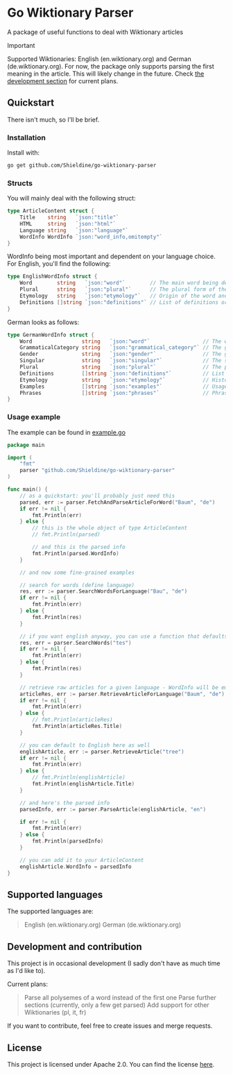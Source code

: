 # Go Wiktionary Parser
A package of useful functions to deal with Wiktionary articles

> [!IMPORTANT]  
> Supported Wiktionaries: English (en.wiktionary.org) and German (de.wiktionary.org).
> For now, the package only supports parsing the first meaning in the article.
> This will likely change in the future. Check [the development section](#development-and-contribution) for current
> plans.

## Quickstart
There isn't much, so I'll be brief.

### Installation
Install with:

```bash
go get github.com/Shieldine/go-wiktionary-parser
```

### Structs
You will mainly deal with the following struct:

```Go
type ArticleContent struct {
	Title    string   `json:"title"`
	HTML     string   `json:"html"`
	Language string   `json:"language"`
	WordInfo WordInfo `json:"word_info,omitempty"`
}
```

WordInfo being most important and dependent on your language choice. For English, you'll find the following:

```Go
type EnglishWordInfo struct {
	Word        string   `json:"word"`        // The main word being described
	Plural      string   `json:"plural"`      // The plural form of the word
	Etymology   string   `json:"etymology"`   // Origin of the word and historical development
	Definitions []string `json:"definitions"` // List of definitions or meanings of the word.
}
```

German looks as follows:

```Go
type GermanWordInfo struct {
	Word                string   `json:"word"`                 // The word being defined (e.g., "Baum").
	GrammaticalCategory string   `json:"grammatical_category"` // The grammatical category (e.g., noun).
	Gender              string   `json:"gender"`               // The grammatical gender of the word (e.g., masculine).
	Singular            string   `json:"singular"`             // The singular form of the word.
	Plural              string   `json:"plural"`               // The plural form of the word.
	Definitions         []string `json:"definitions"`          // List of definitions or meanings of the word.
	Etymology           string   `json:"etymology"`            // Historical origin and linguistic evolution of the word.
	Examples            []string `json:"examples"`             // Usage examples
	Phrases             []string `json:"phrases"`              // Phrases used in everyday speech
}
```

### Usage example
The example can be found in [example.go](./example/example.go)

```Go
package main

import (
	"fmt"
	parser "github.com/Shieldine/go-wiktionary-parser"
)

func main() {
	// as a quickstart: you'll probably just need this
	parsed, err := parser.FetchAndParseArticleForWord("Baum", "de")
	if err != nil {
		fmt.Println(err)
	} else {
		// this is the whole object of type ArticleContent
		// fmt.Println(parsed)

		// and this is the parsed info
		fmt.Println(parsed.WordInfo)
	}

	// and now some fine-grained examples

	// search for words (define language)
	res, err := parser.SearchWordsForLanguage("Bau", "de")
	if err != nil {
		fmt.Println(err)
	} else {
		fmt.Println(res)
	}

	// if you want english anyway, you can use a function that defaults to english
	res, err = parser.SearchWords("tes")
	if err != nil {
		fmt.Println(err)
	} else {
		fmt.Println(res)
	}

	// retrieve raw articles for a given language - WordInfo will be empty
	articleRes, err := parser.RetrieveArticleForLanguage("Baum", "de")
	if err != nil {
		fmt.Println(err)
	} else {
		// fmt.Println(articleRes)
		fmt.Println(articleRes.Title)
	}

	// you can default to English here as well
	englishArticle, err := parser.RetrieveArticle("tree")
	if err != nil {
		fmt.Println(err)
	} else {
		// fmt.Println(englishArticle)
		fmt.Println(englishArticle.Title)
	}

	// and here's the parsed info
	parsedInfo, err := parser.ParseArticle(englishArticle, "en")

	if err != nil {
		fmt.Println(err)
	} else {
		fmt.Println(parsedInfo)
	}

	// you can add it to your ArticleContent
	englishArticle.WordInfo = parsedInfo
}
```

## Supported languages
The supported languages are:

> English (en.wiktionary.org)
> German (de.wiktionary.org)

## Development and contribution
This project is in occasional development (I sadly don't have as much time as I'd like to).

Current plans:
> Parse all polysemes of a word instead of the first one
> Parse further sections (currently, only a few get parsed)
> Add support for other Wiktionaries (pl, it, fr)

If you want to contribute, feel free to create issues and merge requests.

## License
This project is licensed under Apache 2.0.
You can find the license [here](./LICENSE).
